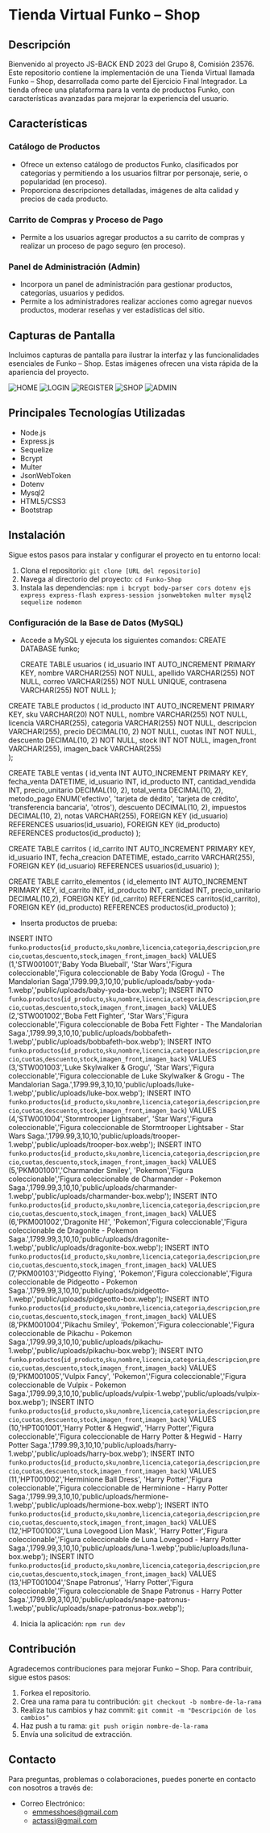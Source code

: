 # Tienda Virtual Funko – Shop

## Descripción

Bienvenido al proyecto JS-BACK END 2023 del Grupo 8, Comisión 23576. Este repositorio contiene la implementación de una Tienda Virtual llamada Funko – Shop, desarrollada como parte del Ejercicio Final Integrador. La tienda ofrece una plataforma para la venta de productos Funko, con características avanzadas para mejorar la experiencia del usuario.

## Características

### Catálogo de Productos
- Ofrece un extenso catálogo de productos Funko, clasificados por categorías y permitiendo a los usuarios filtrar por personaje, serie, o popularidad (en proceso).
- Proporciona descripciones detalladas, imágenes de alta calidad y precios de cada producto.

### Carrito de Compras y Proceso de Pago
- Permite a los usuarios agregar productos a su carrito de compras y realizar un proceso de pago seguro (en proceso).

### Panel de Administración (Admin)
- Incorpora un panel de administración para gestionar productos, categorías, usuarios y pedidos.
- Permite a los administradores realizar acciones como agregar nuevos productos, moderar reseñas y ver estadísticas del sitio.

## Capturas de Pantalla

Incluimos capturas de pantalla para ilustrar la interfaz y las funcionalidades esenciales de Funko – Shop. Estas imágenes ofrecen una vista rápida de la apariencia del proyecto.

<image src="/public/img/img_readme/home.jpg" alt="HOME">
<image src="/public/img/img_readme/login.jpg" alt="LOGIN">
<image src="/public/img/img_readme/register.jpg" alt="REGISTER">
<image src="/public/img/img_readme/shop.JPG" alt="SHOP">
<image src="/public/img/img_readme/admin.jpg" alt="ADMIN">

## Principales Tecnologías Utilizadas

- Node.js
- Express.js
- Sequelize
- Bcrypt
- Multer
- JsonWebToken
- Dotenv
- Mysql2
- HTML5/CSS3
- Bootstrap

## Instalación

Sigue estos pasos para instalar y configurar el proyecto en tu entorno local:

1. Clona el repositorio: `git clone [URL del repositorio]`
2. Navega al directorio del proyecto: `cd Funko-Shop`
3. Instala las dependencias: `npm i bcrypt body-parser cors dotenv ejs express express-flash express-session jsonwebtoken multer mysql2 sequelize nodemon`

### Configuración de la Base de Datos (MySQL)

- Accede a MySQL y ejecuta los siguientes comandos:
  CREATE DATABASE funko;

  CREATE TABLE usuarios (
   id_usuario INT AUTO_INCREMENT PRIMARY KEY,
   nombre VARCHAR(255) NOT NULL,
   apellido VARCHAR(255) NOT NULL,
   correo VARCHAR(255) NOT NULL UNIQUE,
   contrasena VARCHAR(255) NOT NULL
);

CREATE TABLE productos (
   id_producto INT AUTO_INCREMENT PRIMARY KEY,
   sku VARCHAR(20) NOT NULL,
   nombre VARCHAR(255) NOT NULL,
   licencia VARCHAR(255),
   categoria VARCHAR(255) NOT NULL,
   descripcion VARCHAR(255),
   precio DECIMAL(10, 2) NOT NULL,
   cuotas INT NOT NULL,
   descuento DECIMAL(10, 2) NOT NULL,
   stock INT NOT NULL,
   imagen_front VARCHAR(255),
   imagen_back VARCHAR(255) 	
 );

CREATE TABLE ventas (
   id_venta INT AUTO_INCREMENT PRIMARY KEY,
   fecha_venta DATETIME,
   id_usuario INT,
   id_producto INT,
   cantidad_vendida INT,
   precio_unitario DECIMAL(10, 2),
   total_venta DECIMAL(10, 2),
   metodo_pago ENUM('efectivo', 'tarjeta de dédito', 'tarjeta de crédito', 'transferencia bancaria', 'otros'),
   descuento DECIMAL(10, 2),
   impuestos DECIMAL(10, 2),
   notas VARCHAR(255),
   FOREIGN KEY (id_usuario) REFERENCES usuarios(id_usuario),
   FOREIGN KEY (id_producto) REFERENCES productos(id_producto)
);

CREATE TABLE carritos (
    id_carrito INT AUTO_INCREMENT PRIMARY KEY,
    id_usuario INT,
    fecha_creacion DATETIME,
    estado_carrito VARCHAR(255),
    FOREIGN KEY (id_usuario) REFERENCES usuarios(id_usuario)
);

CREATE TABLE carrito_elementos (
    id_elemento INT AUTO_INCREMENT PRIMARY KEY,
    id_carrito INT,
    id_producto INT,
    cantidad INT,
    precio_unitario DECIMAL(10,2),
    FOREIGN KEY (id_carrito) REFERENCES carritos(id_carrito),
    FOREIGN KEY (id_producto) REFERENCES productos(id_producto)
);

- Inserta productos de prueba:

INSERT INTO `funko`.`productos`(`id_producto`,`sku`,`nombre`,`licencia`,`categoria`,`descripcion`,`precio`,`cuotas`,`descuento`,`stock`,`imagen_front`,`imagen_back`) VALUES (1,'STW001001','Baby Yoda Blueball', 'Star Wars','Figura coleccionable','Figura coleccionable de Baby Yoda (Grogu) - The Mandalorian Saga',1799.99,3,10,10,'public/uploads/baby-yoda-1.webp','public/uploads/baby-yoda-box.webp');
INSERT INTO `funko`.`productos`(`id_producto`,`sku`,`nombre`,`licencia`,`categoria`,`descripcion`,`precio`,`cuotas`,`descuento`,`stock`,`imagen_front`,`imagen_back`) VALUES (2,'STW001002','Boba Fett Fighter', 'Star Wars','Figura coleccionable','Figura coleccionable de Boba Fett Fighter - The Mandalorian Saga.',1799.99,3,10,10,'public/uploads/bobbafeth-1.webp','public/uploads/bobbafeth-box.webp');
INSERT INTO `funko`.`productos`(`id_producto`,`sku`,`nombre`,`licencia`,`categoria`,`descripcion`,`precio`,`cuotas`,`descuento`,`stock`,`imagen_front`,`imagen_back`) VALUES (3,'STW001003','Luke Skylwalker & Grogu', 'Star Wars','Figura coleccionable','Figura coleccionable de Luke Skylwalker & Grogu - The Mandalorian Saga.',1799.99,3,10,10,'public/uploads/luke-1.webp','public/uploads/luke-box.webp');
INSERT INTO `funko`.`productos`(`id_producto`,`sku`,`nombre`,`licencia`,`categoria`,`descripcion`,`precio`,`cuotas`,`descuento`,`stock`,`imagen_front`,`imagen_back`) VALUES (4,'STW001004','Stormtrooper Lightsaber', 'Star Wars','Figura coleccionable','Figura coleccionable de Stormtrooper Lightsaber - Star Wars Saga.',1799.99,3,10,10,'public/uploads/trooper-1.webp','public/uploads/trooper-box.webp');
INSERT INTO `funko`.`productos`(`id_producto`,`sku`,`nombre`,`licencia`,`categoria`,`descripcion`,`precio`,`cuotas`,`descuento`,`stock`,`imagen_front`,`imagen_back`) VALUES (5,'PKM001001','Charmander Smiley', 'Pokemon','Figura coleccionable','Figura coleccionable de Charmander - Pokemon Saga.',1799.99,3,10,10,'public/uploads/charmander-1.webp','public/uploads/charmander-box.webp');
INSERT INTO `funko`.`productos`(`id_producto`,`sku`,`nombre`,`licencia`,`categoria`,`descripcion`,`precio`,`cuotas`,`descuento`,`stock`,`imagen_front`,`imagen_back`) VALUES (6,'PKM001002','Dragonite Hi!', 'Pokemon','Figura coleccionable','Figura coleccionable de Dragonite - Pokemon Saga.',1799.99,3,10,10,'public/uploads/dragonite-1.webp','public/uploads/dragonite-box.webp');
INSERT INTO `funko`.`productos`(`id_producto`,`sku`,`nombre`,`licencia`,`categoria`,`descripcion`,`precio`,`cuotas`,`descuento`,`stock`,`imagen_front`,`imagen_back`) VALUES (7,'PKM00103','Pidgeotto Flying', 'Pokemon','Figura coleccionable','Figura coleccionable de Pidgeotto - Pokemon Saga.',1799.99,3,10,10,'public/uploads/pidgeotto-1.webp','public/uploads/pidgeotto-box.webp');
INSERT INTO `funko`.`productos`(`id_producto`,`sku`,`nombre`,`licencia`,`categoria`,`descripcion`,`precio`,`cuotas`,`descuento`,`stock`,`imagen_front`,`imagen_back`) VALUES (8,'PKM001004','Pikachu Smiley', 'Pokemon','Figura coleccionable','Figura coleccionable de Pikachu - Pokemon Saga.',1799.99,3,10,10,'public/uploads/pikachu-1.webp','public/uploads/pikachu-box.webp');
INSERT INTO `funko`.`productos`(`id_producto`,`sku`,`nombre`,`licencia`,`categoria`,`descripcion`,`precio`,`cuotas`,`descuento`,`stock`,`imagen_front`,`imagen_back`) VALUES (9,'PKM001005','Vulpix Fancy', 'Pokemon','Figura coleccionable','Figura coleccionable de Vulpix - Pokemon Saga.',1799.99,3,10,10,'public/uploads/vulpix-1.webp','public/uploads/vulpix-box.webp');
INSERT INTO `funko`.`productos`(`id_producto`,`sku`,`nombre`,`licencia`,`categoria`,`descripcion`,`precio`,`cuotas`,`descuento`,`stock`,`imagen_front`,`imagen_back`) VALUES (10,'HPT001001','Harry Potter & Hegwid', 'Harry Potter','Figura coleccionable','Figura coleccionable de Harry Potter & Hegwid - Harry Potter Saga.',1799.99,3,10,10,'public/uploads/harry-1.webp','public/uploads/harry-box.webp');
INSERT INTO `funko`.`productos`(`id_producto`,`sku`,`nombre`,`licencia`,`categoria`,`descripcion`,`precio`,`cuotas`,`descuento`,`stock`,`imagen_front`,`imagen_back`) VALUES (11,'HPT001002','Herminione Ball Dress', 'Harry Potter','Figura coleccionable','Figura coleccionable de Herminione - Harry Potter Saga.',1799.99,3,10,10,'public/uploads/hermione-1.webp','public/uploads/hermione-box.webp');
INSERT INTO `funko`.`productos`(`id_producto`,`sku`,`nombre`,`licencia`,`categoria`,`descripcion`,`precio`,`cuotas`,`descuento`,`stock`,`imagen_front`,`imagen_back`) VALUES (12,'HPT001003','Luna Lovegood Lion Mask', 'Harry Potter','Figura coleccionable','Figura coleccionable de Luna Lovegood - Harry Potter Saga.',1799.99,3,10,10,'public/uploads/luna-1.webp','public/uploads/luna-box.webp');
INSERT INTO `funko`.`productos`(`id_producto`,`sku`,`nombre`,`licencia`,`categoria`,`descripcion`,`precio`,`cuotas`,`descuento`,`stock`,`imagen_front`,`imagen_back`) VALUES (13,'HPT001004','Snape Patronus', 'Harry Potter','Figura coleccionable','Figura coleccionable de Snape Patronus - Harry Potter Saga.',1799.99,3,10,10,'public/uploads/snape-patronus-1.webp','public/uploads/snape-patronus-box.webp');


4. Inicia la aplicación: `npm run dev`

## Contribución

Agradecemos contribuciones para mejorar Funko – Shop. Para contribuir, sigue estos pasos:

1. Forkea el repositorio.
2. Crea una rama para tu contribución: `git checkout -b nombre-de-la-rama`
3. Realiza tus cambios y haz commit: `git commit -m "Descripción de los cambios"`
4. Haz push a tu rama: `git push origin nombre-de-la-rama`
5. Envía una solicitud de extracción.

## Contacto

Para preguntas, problemas o colaboraciones, puedes ponerte en contacto con nosotros a través de:

- Correo Electrónico:
  - emmesshoes@gmail.com
  - actassi@gmail.com
